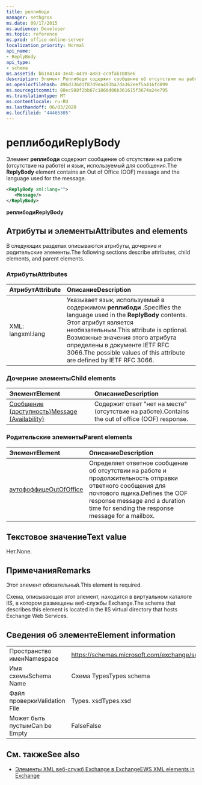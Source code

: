 ```yaml
---
title: реплибоди
manager: sethgros
ms.date: 09/17/2015
ms.audience: Developer
ms.topic: reference
ms.prod: office-online-server
localization_priority: Normal
api_name:
- ReplyBody
api_type:
- schema
ms.assetid: bb184144-3e4b-4419-a883-cc9fab1085e6
description: Элемент Реплибоди содержит сообщение об отсутствии на работе (отсутствие на работе) и язык, используемый для сообщения.
ms.openlocfilehash: 496d336d1f87d9ea493ba7da362eef5a416fd899
ms.sourcegitcommit: 88ec988f2bb67c1866d06b361615f3674a24e795
ms.translationtype: MT
ms.contentlocale: ru-RU
ms.lasthandoff: 06/03/2020
ms.locfileid: "44465305"
---
```

# <a name="replybody"></a><span data-ttu-id="32e32-103">реплибоди</span><span class="sxs-lookup"><span data-stu-id="32e32-103">ReplyBody</span></span>

<span data-ttu-id="32e32-104">Элемент **реплибоди** содержит сообщение об отсутствии на работе (отсутствие на работе) и язык, используемый для сообщения.</span><span class="sxs-lookup"><span data-stu-id="32e32-104">The **ReplyBody** element contains an Out of Office (OOF) message and the language used for the message.</span></span> 
  
```XML
<ReplyBody xml:lang="">
   <Message/>
</ReplyBody>
```

 <span data-ttu-id="32e32-105">**реплибоди**</span><span class="sxs-lookup"><span data-stu-id="32e32-105">**ReplyBody**</span></span>
## <a name="attributes-and-elements"></a><span data-ttu-id="32e32-106">Атрибуты и элементы</span><span class="sxs-lookup"><span data-stu-id="32e32-106">Attributes and elements</span></span>

<span data-ttu-id="32e32-107">В следующих разделах описываются атрибуты, дочерние и родительские элементы.</span><span class="sxs-lookup"><span data-stu-id="32e32-107">The following sections describe attributes, child elements, and parent elements.</span></span>
  
### <a name="attributes"></a><span data-ttu-id="32e32-108">Атрибуты</span><span class="sxs-lookup"><span data-stu-id="32e32-108">Attributes</span></span>

|<span data-ttu-id="32e32-109">**Атрибут**</span><span class="sxs-lookup"><span data-stu-id="32e32-109">**Attribute**</span></span>|<span data-ttu-id="32e32-110">**Описание**</span><span class="sxs-lookup"><span data-stu-id="32e32-110">**Description**</span></span>|
|:-----|:-----|
|<span data-ttu-id="32e32-111">XML: lang</span><span class="sxs-lookup"><span data-stu-id="32e32-111">xml:lang</span></span>  <br/> |<span data-ttu-id="32e32-112">Указывает язык, используемый в содержимом **реплибоди** .</span><span class="sxs-lookup"><span data-stu-id="32e32-112">Specifies the language used in the **ReplyBody** contents.</span></span> <span data-ttu-id="32e32-113">Этот атрибут является необязательным.</span><span class="sxs-lookup"><span data-stu-id="32e32-113">This attribute is optional.</span></span> <span data-ttu-id="32e32-114">Возможные значения этого атрибута определены в документе IETF RFC 3066.</span><span class="sxs-lookup"><span data-stu-id="32e32-114">The possible values of this attribute are defined by IETF RFC 3066.</span></span>  <br/> |
   
### <a name="child-elements"></a><span data-ttu-id="32e32-115">Дочерние элементы</span><span class="sxs-lookup"><span data-stu-id="32e32-115">Child elements</span></span>

|<span data-ttu-id="32e32-116">**Элемент**</span><span class="sxs-lookup"><span data-stu-id="32e32-116">**Element**</span></span>|<span data-ttu-id="32e32-117">**Описание**</span><span class="sxs-lookup"><span data-stu-id="32e32-117">**Description**</span></span>|
|:-----|:-----|
|[<span data-ttu-id="32e32-118">Сообщение (доступность)</span><span class="sxs-lookup"><span data-stu-id="32e32-118">Message (Availability)</span></span>](message-availability.md) <br/> |<span data-ttu-id="32e32-119">Содержит ответ "нет на месте" (отсутствие на работе).</span><span class="sxs-lookup"><span data-stu-id="32e32-119">Contains the out of office (OOF) response.</span></span>  <br/> |
   
### <a name="parent-elements"></a><span data-ttu-id="32e32-120">Родительские элементы</span><span class="sxs-lookup"><span data-stu-id="32e32-120">Parent elements</span></span>

|<span data-ttu-id="32e32-121">**Элемент**</span><span class="sxs-lookup"><span data-stu-id="32e32-121">**Element**</span></span>|<span data-ttu-id="32e32-122">**Описание**</span><span class="sxs-lookup"><span data-stu-id="32e32-122">**Description**</span></span>|
|:-----|:-----|
|[<span data-ttu-id="32e32-123">аутофоффице</span><span class="sxs-lookup"><span data-stu-id="32e32-123">OutOfOffice</span></span>](outofoffice.md) <br/> |<span data-ttu-id="32e32-124">Определяет ответное сообщение об отсутствии на работе и продолжительность отправки ответного сообщения для почтового ящика.</span><span class="sxs-lookup"><span data-stu-id="32e32-124">Defines the OOF response message and a duration time for sending the response message for a mailbox.</span></span>  <br/> |
   
## <a name="text-value"></a><span data-ttu-id="32e32-125">Текстовое значение</span><span class="sxs-lookup"><span data-stu-id="32e32-125">Text value</span></span>

<span data-ttu-id="32e32-126">Нет.</span><span class="sxs-lookup"><span data-stu-id="32e32-126">None.</span></span>
  
## <a name="remarks"></a><span data-ttu-id="32e32-127">Примечания</span><span class="sxs-lookup"><span data-stu-id="32e32-127">Remarks</span></span>

<span data-ttu-id="32e32-128">Этот элемент обязательный.</span><span class="sxs-lookup"><span data-stu-id="32e32-128">This element is required.</span></span>
  
<span data-ttu-id="32e32-129">Схема, описывающая этот элемент, находится в виртуальном каталоге IIS, в котором размещены веб-службы Exchange.</span><span class="sxs-lookup"><span data-stu-id="32e32-129">The schema that describes this element is located in the IIS virtual directory that hosts Exchange Web Services.</span></span>
  
## <a name="element-information"></a><span data-ttu-id="32e32-130">Сведения об элементе</span><span class="sxs-lookup"><span data-stu-id="32e32-130">Element information</span></span>

|||
|:-----|:-----|
|<span data-ttu-id="32e32-131">Пространство имен</span><span class="sxs-lookup"><span data-stu-id="32e32-131">Namespace</span></span>  <br/> |https://schemas.microsoft.com/exchange/services/2006/types  <br/> |
|<span data-ttu-id="32e32-132">Имя схемы</span><span class="sxs-lookup"><span data-stu-id="32e32-132">Schema Name</span></span>  <br/> |<span data-ttu-id="32e32-133">Схема Types</span><span class="sxs-lookup"><span data-stu-id="32e32-133">Types schema</span></span>  <br/> |
|<span data-ttu-id="32e32-134">Файл проверки</span><span class="sxs-lookup"><span data-stu-id="32e32-134">Validation File</span></span>  <br/> |<span data-ttu-id="32e32-135">Types. xsd</span><span class="sxs-lookup"><span data-stu-id="32e32-135">Types.xsd</span></span>  <br/> |
|<span data-ttu-id="32e32-136">Может быть пустым</span><span class="sxs-lookup"><span data-stu-id="32e32-136">Can be Empty</span></span>  <br/> |<span data-ttu-id="32e32-137">False</span><span class="sxs-lookup"><span data-stu-id="32e32-137">False</span></span>  <br/> |
   
## <a name="see-also"></a><span data-ttu-id="32e32-138">См. также</span><span class="sxs-lookup"><span data-stu-id="32e32-138">See also</span></span>



- [<span data-ttu-id="32e32-139">Элементы XML веб-служб Exchange в Exchange</span><span class="sxs-lookup"><span data-stu-id="32e32-139">EWS XML elements in Exchange</span></span>](ews-xml-elements-in-exchange.md)

